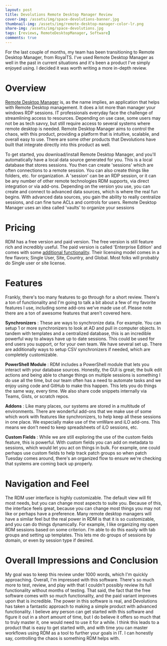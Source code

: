 ```yaml
---
layout: post
title: Devolutions Remote Desktop Manager Review
cover-img: /assets/img/space-devolutions-banner.jpg
thumbnail-img: /assets/img/remote-desktop-manager-color-lr.png
share-img: /assets/img/space-devolutions.jpg
tags: [reviews, RemoteDesktopManager, Software]
comments: true
---
```


For the last couple of months, my team has been transitioning to Remote Desktop Manager, from RoyalTS. I&#39;ve used Remote Desktop Manager as well in the past in current situations and it&#39;s been a product I&#39;ve simply enjoyed using. I decided it was worth writing a more in-depth review.

# Overview

[Remote Desktop Manager](https://remotedesktopmanager.com/) is, as the name implies, an application that helps with Remote Desktop management. It does a lot more than manager your windows RDP sessions. IT professionals everyday face the challenge of streamlining access to resources. Depending on use case, some users may not be as tech savvy, but still require access to several systems where remote desktop is needed. Remote Desktop Manager aims to control the chaos, with this product, providing a platform that is intuitive, scalable, and overall easy to use. There are some other products that Devolutions have built that integrate directly into this product as well.

To get started, you download/install Remote Desktop Manager, and you&#39;ll automatically have a local data source generated for you. This is a local database that stores sessions. You then can create &#39;sessions&#39; which are often connections to a remote session. You can also create things like folders, etc. for organization. A &#39;session&#39; can be an RDP session, or it can be any number of other remote technologies RDM supports, via direct integration or via add-ons. Depending on the version you use, you can create and connect to advanced data sources, which is where the real fun begins. With advanced data sources, you gain the ability to really centralize sessions, and can fine tune ACLs and controls for users. Remote Desktop Manager uses an idea called &#39;vaults&#39; to organize your sessions

# Pricing

RDM has a free version and paid version. The free version is still feature rich and incredibly useful. The paid version is called &#39;Enterprise Edition&#39; and comes with some [additional functionality](https://remotedesktopmanager.com/compare). Their licensing model comes in a few flavors; Single User, Site, Country, and Global. Most folks will probably do Single user or site license.

# Features

Frankly, there&#39;s too many features to go through for a short review. There&#39;s a ton of functionality and I&#39;m going to talk a bit about a few of my favorite features I use, including some add-ons we&#39;ve made use of. Please note there are a ton of awesome features that aren&#39;t covered here.

**Synchronizers** : These are ways to synchronize data. For example. You can setup 1 or more synchronizers to look at AD and pull in computer objects. In tandem with templates and a centralized database, this is an incredible powerful way to always have up to date sessions. This could be used for end users you support, or for your own team. We have several set up. There are additionally ways to setup CSV synchronizers if needed, which are completely customizable.

**PowerShell Module** : RDM includes a PowerShell module that lets you interact with your database sources. Honestly, the GUI is great; the bulk edit actions and being able to change things on multiple sessions is something I do use all the time, but our team often has a need to automate tasks and we enjoy using code and GitHub to make this happen. This lets you do things the same way, every time. We also share code snippets internally via Teams, Gists, or scratch repos.

**Addons** : Like many places, our systems are stored in a multitude of environments. There are wonderful add-ons that we make use of some which work with features like synchronizers, to help keep all these sessions in one place. We especially make use of the vmWare and iLO add-ons. This means we don&#39;t need to keep spreadsheets of iLO sessions, etc.

**Custom Fields** : While we are still exploring the use of the custom fields feature, this is powerful. With custom fields you can add on metadata to sessions, which would let you act on things in bulk. For example, one could perhaps use custom fields to help track patch groups so when patch Tuesday comes around, there&#39;s an organized flow to ensure we&#39;re checking that systems are coming back up properly.

# Navigation and Feel

The RDM user interface is highly customizable. The default view will fit most needs, but you can change most aspects to suite you. Because of this, the interface feels great, because you can change most things you may not like or perhaps have a preference. Many remote desktop managers will have a similar feel but the real power in RDM is that it is so customizable, and you can do things dynamically. For example, I like organizing my open RDM sessions based on some criterion. I&#39;m able to do this easily with tab groups and setting up templates. This lets me do groups of sessions by domain, or even by session type if desired.

# Overall Impressions and Conclusion

My goal was to keep this review under 1000 words, which I&#39;m quickly approaching. Overall, I&#39;m impressed with this software. There&#39;s so much more to test, review, and play with that I couldn&#39;t possibly review its full functionality without months of testing. That said, the fact that the free software comes with so much functionality, and the paid variant improves upon that is incredible. The power in this software is real, and Devolutions has taken a fantastic approach to making a simple product with advanced functionality. I believe any person can get started with this software and figure it out in a short amount of time, but I do believe it offers so much that to truly master it, one would need to use it for a while. I think this leads to a product that is easy to get started with, and with time you can master workflows using RDM as a tool to further your goals in IT. I can honestly say, controlling the chaos is something RDM helps with.